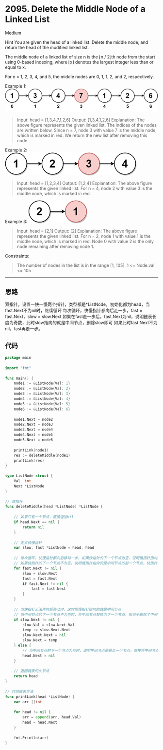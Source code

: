 # 2095. Delete the Middle Node of a Linked List

Medium

Hint
You are given the head of a linked list. Delete the middle node, and return the head of the modified linked list.

The middle node of a linked list of size n is the ⌊n / 2⌋th node from the start using 0-based indexing, where ⌊x⌋ denotes the largest integer less than or equal to x.

For n = 1, 2, 3, 4, and 5, the middle nodes are 0, 1, 1, 2, and 2, respectively.
 

Example 1:
![example1.png](example1.png)
> Input: head = [1,3,4,7,1,2,6]
Output: [1,3,4,1,2,6]
Explanation:
The above figure represents the given linked list. The indices of the nodes are written below.
Since n = 7, node 3 with value 7 is the middle node, which is marked in red.
We return the new list after removing this node. 

Example 2:
![example2.png](example2.png)
> Input: head = [1,2,3,4]
Output: [1,2,4]
Explanation:
The above figure represents the given linked list.
For n = 4, node 2 with value 3 is the middle node, which is marked in red.

Example 3:
![example3.png](example3.png)
> Input: head = [2,1]
Output: [2]
Explanation:
The above figure represents the given linked list.
For n = 2, node 1 with value 1 is the middle node, which is marked in red.
Node 0 with value 2 is the only node remaining after removing node 1.
 

Constraints:
> The number of nodes in the list is in the range [1, 105].
1 <= Node.val <= 105

---

## 思路
双指针，设置一快一慢两个指针，类型都是*ListNode，初始化都为head，当fast.Next不为nil时，继续循环
每次循环，快慢指针都向后走一步，fast = fast.Next，slow = slow.Next
如果在fast走一步后，fast.Next为nil，说明链表长度为奇数，此时slow指向的就是中间节点，删除slow即可
如果此时fast.Next不为nil，fast再走一步。

## 代码
```go
package main

import "fmt"

func main() {
	node1 := &ListNode{Val: 1}
	node2 := &ListNode{Val: 2}
	node3 := &ListNode{Val: 3}
	node4 := &ListNode{Val: 4}
	node5 := &ListNode{Val: 5}
	node6 := &ListNode{Val: 6}

	node1.Next = node2
	node2.Next = node3
	node3.Next = node4
	node4.Next = node5
	node5.Next = node6

	printLink(node1)
	res := deleteMiddle(node1)
	printLink(res)
}

type ListNode struct {
	Val  int
	Next *ListNode
}

// 双指针
func deleteMiddle(head *ListNode) *ListNode {

	// 如果只有一个节点，直接返回nil
	if head.Next == nil {
		return nil
	}

	// 定义快慢指针
	var slow, fast *ListNode = head, head

	// 每次循环，快慢指针都向后移动一步，如果快指针的下一个节点为空，说明慢指针指向的是中间节点
	// 如果快指针的下一个节点不为空，说明慢指针指向的是中间节点的前一个节点，快指针继续向后移动一步
	for fast.Next != nil {
		slow = slow.Next
		fast = fast.Next
		if fast.Next != nil {
			fast = fast.Next
		}
	}

	// 当快指针无法再向后移动时，这时候慢指针指向的就是中间节点
	// 当中间节点的下一个节点不为空时，将中间节点替换为下一个节点，相当于删除了中间节点
	if slow.Next != nil {
		slow.Val = slow.Next.Val
		temp := slow.Next.Next
		slow.Next.Next = nil
		slow.Next = temp
	} else {
		// 当中间节点的下一个节点为空时，说明中间节点是最后一个节点，直接将中间节点置为nil
		head.Next = nil
	}

	// 返回链表的头节点
	return head
}

// 打印链表方法
func printLink(head *ListNode) {
	var arr []int

	for head != nil {
		arr = append(arr, head.Val)
		head = head.Next
	}

	fmt.Println(arr)
}
```